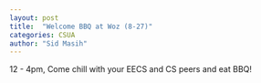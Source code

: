 ```yaml
---
layout: post
title:  "Welcome BBQ at Woz (8-27)"
categories: CSUA
author: "Sid Masih"
---
```

12 - 4pm, Come chill with your EECS and CS peers and eat BBQ! 
